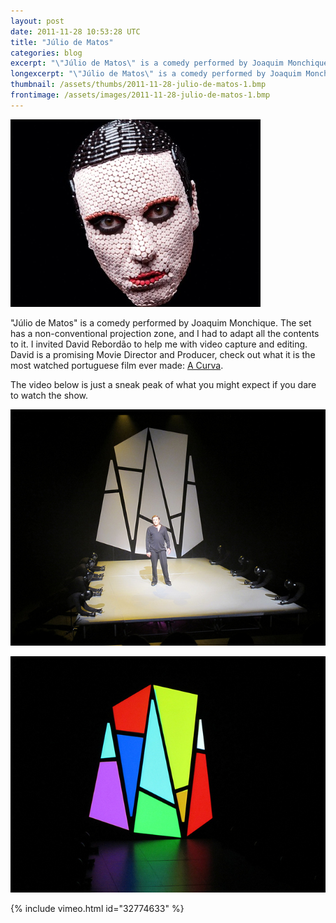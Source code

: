 ```yaml
---
layout: post
date: 2011-11-28 10:53:28 UTC
title: "Júlio de Matos"
categories: blog
excerpt: "\"Júlio de Matos\" is a comedy performed by Joaquim Monchique. The set has a non-conventional projection zone, and I had to adapt all the contents to it. I invited David Rebordão to help me with video capture and editing. David is a promising Movie Director and Producer, check out what it is the most watched portuguese film ever made: A Curva."
longexcerpt: "\"Júlio de Matos\" is a comedy performed by Joaquim Monchique. The set has a non-conventional projection zone, and I had to adapt all the contents to it. I invited David Rebordão to help me with video capture and editing. David is a promising Movie Director and Producer, check out what it is the most watched portuguese film ever made: A Curva.The video below is just a sneak peak of what you might expect if you dare to watch the show."
thumbnail: /assets/thumbs/2011-11-28-julio-de-matos-1.bmp
frontimage: /assets/images/2011-11-28-julio-de-matos-1.bmp
---
```


![](/assets/images/2011-11-28-julio-de-matos-1.jpg)

"Júlio de Matos" is a comedy performed by Joaquim Monchique. The set has a non-conventional projection zone, and I had to adapt all the contents to it. I invited David Rebordão to help me with video capture and editing. David is a promising Movie Director and Producer, check out what it is the most watched portuguese film ever made: <a href="http://acurva.net">A Curva</a>.

The video below is just a sneak peak of what you might expect if you dare to watch the show.

![](/assets/images/2011-11-28-julio-de-matos-2.jpg)

![](/assets/images/2011-11-28-julio-de-matos-3.jpg)

{% include vimeo.html id="32774633" %}
